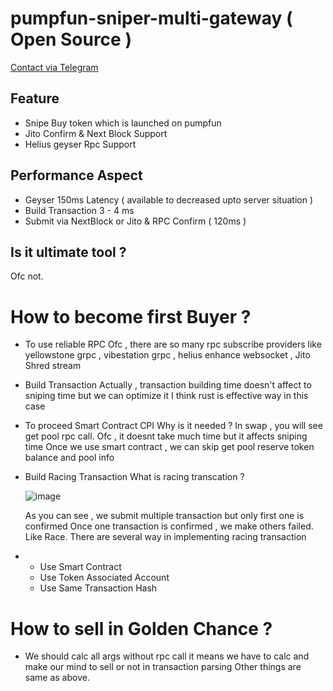 # pumpfun-sniper-multi-gateway ( Open Source )

[Contact via Telegram](https://t.me/bytemagi)

## Feature

- Snipe Buy token which is launched on pumpfun
- Jito Confirm & Next Block Support
- Helius geyser Rpc Support

## Performance Aspect

- Geyser 150ms Latency ( available to decreased upto server situation )
- Build Transaction 3 - 4 ms
- Submit via NextBlock or Jito & RPC Confirm ( 120ms )

## Is it ultimate tool ?
Ofc not.

# How to become first Buyer ?
- To use reliable RPC
  Ofc , there are so many rpc subscribe providers like yellowstone grpc , vibestation grpc , helius enhance websocket , Jito Shred stream
- Build Transaction
  Actually , transaction building time doesn't affect to sniping time but we can optimize it
  I think rust is effective way in this case
- To proceed Smart Contract CPI
  Why is it needed ?
  In swap , you will see get pool rpc call.
  Ofc , it doesnt take much time but it affects sniping time
  Once we use smart contract , we can skip get pool reserve token balance and pool info
- Build Racing Transaction
  What is racing transcation ?
  
  ![image](https://github.com/user-attachments/assets/8c5224f7-bc5e-4498-8a8e-134e9420e726)
  
  As you can see , we submit multiple transaction but only first one is confirmed
  Once one transaction is confirmed , we make others failed.
  Like Race.
  There are several way in implementing racing transaction
- - Use Smart Contract
  - Use Token Associated Account
  - Use Same Transaction Hash

# How to sell in Golden Chance ?

- We should calc all args without rpc call
it means we have to calc and make our mind to sell or not in transaction parsing 
Other things are same as above.
